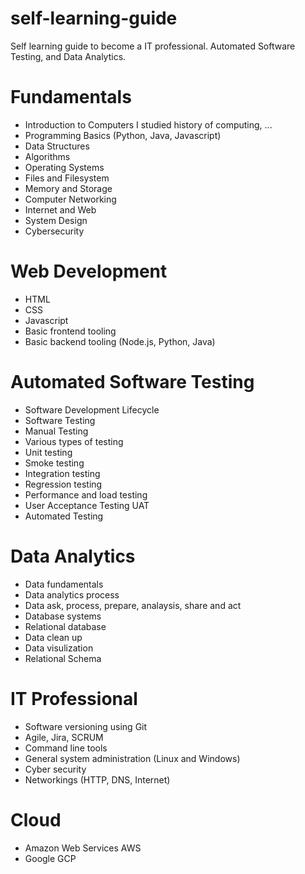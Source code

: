 # self-learning-guide
Self learning guide to become a IT professional. Automated Software Testing, and Data Analytics.


# Fundamentals 

- Introduction to Computers
I studied history of computing, ...
- Programming Basics (Python, Java, Javascript)
- Data Structures
- Algorithms
- Operating Systems
- Files and Filesystem
- Memory and Storage
- Computer Networking
- Internet and Web
- System Design
- Cybersecurity

# Web Development
- HTML
- CSS
- Javascript
- Basic frontend tooling
- Basic backend tooling (Node.js, Python, Java)

# Automated Software Testing

- Software Development Lifecycle
- Software Testing
- Manual Testing
- Various types of testing
- Unit testing
- Smoke testing
- Integration testing
- Regression testing
- Performance and load testing
- User Acceptance Testing UAT
- Automated Testing


# Data Analytics
- Data fundamentals
- Data analytics process
- Data ask, process, prepare, analaysis, share and act
- Database systems
- Relational database
- Data clean up
- Data visulization
- Relational Schema

# IT Professional
- Software versioning using Git
- Agile, Jira, SCRUM
- Command line tools
- General system administration (Linux and Windows)
- Cyber security
- Networkings (HTTP, DNS, Internet)

# Cloud
- Amazon Web Services AWS
- Google GCP

